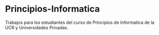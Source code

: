 # Principios-Informatica
Trabajos para los estudiantes del curso de Principios de Informatica de la UCR y Universidades Privadas.  
